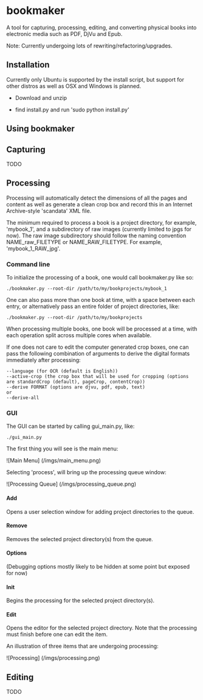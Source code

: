 bookmaker
=========
A tool for capturing, processing, editing, and converting physical books into electronic media such as PDF, DjVu and Epub.


Note:
Currently undergoing lots of rewriting/refactoring/upgrades.


Installation
------------

Currently only Ubuntu is supported by the install script, but support for other distros as well as OSX and Windows is planned.

- Download and unzip

- find install.py and run 'sudo python install.py'


Using bookmaker
--------------

<h2>Capturing</h2>
TODO


<h2>Processing</h2>

Processing will automatically detect the dimensions of all the pages and content as well as generate a clean crop box and record this in an Internet Archive-style 'scandata' XML file.

The minimum required to process a book is a project directory, for example, 'mybook_1', and a subdirectory of raw images (currently limited to jpgs for now). The raw image subdirectory should follow the naming convention NAME_raw_FILETYPE or NAME_RAW_FILETYPE. For example, 'mybook_1_RAW_jpg'.
	

<h3>Command line</h3>

To initialize the processing of a book, one would call bookmaker.py like so:

    ./bookmaker.py --root-dir /path/to/my/bookprojects/mybook_1

One can also pass more than one book at time, with a space between each entry, or alternatively pass an entire folder of project directories, like:

    ./bookmaker.py --root-dir /path/to/my/bookprojects

When processing multiple books, one book will be processed at a time, with each operation split across multiple cores when available. 

If one does not care to edit the computer generated crop boxes, one can pass the following combination of arguments to derive the digital formats immediately after processing:

    --language (for OCR (default is English))
    --active-crop (the crop box that will be used for cropping (options are standardCrop (default), pageCrop, contentCrop))
    --derive FORMAT (options are djvu, pdf, epub, text)
    or
    --derive-all

<h3>GUI</h3> 

The GUI can be started by calling gui_main.py, like:

    ./gui_main.py

The first thing you will see is the main menu:

![Main Menu] (/imgs/main_menu.png)    

Selecting 'process', will bring up the processing queue window:

![Processing Queue] (/imgs/processing_queue.png)

<h4>Add</h4>
Opens a user selection window for adding project directories to the queue.

<h4>Remove</h4>
Removes the selected project directory(s) from the queue.

<h4>Options</h4>
(Debugging options mostly likely to be hidden at some point but exposed for now)

<h4>Init</h4>
Begins the processing for the selected project directory(s).

<h4>Edit</h4>
Opens the editor for the selected project directory. Note that the processing must finish before one can edit the item. 


An illustration of three items that are undergoing processing:

![Processing] (/imgs/processing.png)


<h2>Editing</h2>
TODO

